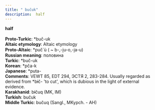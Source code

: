 ```yaml
---
title: " bučuk"
description:  half
---
```

<p data-pagefind-weight="0.5">
<strong> half</strong><br><br>
<strong>Proto-Turkic</strong>:  *buč-uk<br>
<strong>Altaic etymology</strong>:  Altaic etymology<br>
<strong> Proto-Altaic</strong>:  *puč`ù ( ~ b-,-i̯u-o,-i̯a-u)<br>
<strong>Russian meaning</strong>:  половина<br>
<strong>Turkic</strong>:  *buč-uk<br>
<strong>Korean</strong>:  *pča-k<br>
<strong>Japanese</strong>:  *puta-<br>
<strong>Comments</strong>:  VEWT 85, EDT 294, ЭСТЯ 2, 283-284. Usually regarded as derived from *bɨč- 'to cut', which is dubious in the light of external evidence.<br>
<strong>Karakhanid</strong>:  bɨčuq (MK, IM)<br>
<strong>Turkish</strong>:  bučuk<br>
<strong>Middle Turkic</strong>:  bučuq (Sangl., MKypch. - AH)<br>

</p>
